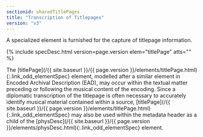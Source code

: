 ```yaml
---
sectionid: sharedTitlePages
title: "Transcription of Titlepages"
version: "v3"
---
```




A specialized element is furnished for the capture of titlepage information.



{% include specDesc.html version=page.version elem="titlePage" atts="" %}



The [titlePage](/{{ site.baseurl }}/{{ page.version }}/elements/titlePage.html){:.link_odd_elementSpec} element, modelled after a similar element in Encoded
Archival Description (EAD), may occur within the textual matter preceding or following
the
musical content of the encoding. Since a diplomatic transcription of the titlepage
is often
necessary to accurately identify musical material contained within a source, [titlePage](/{{ site.baseurl }}/{{ page.version }}/elements/titlePage.html){:.link_odd_elementSpec} may also be used within the metadata header as a child of the
[physDesc](/{{ site.baseurl }}/{{ page.version }}/elements/physDesc.html){:.link_odd_elementSpec} element.

